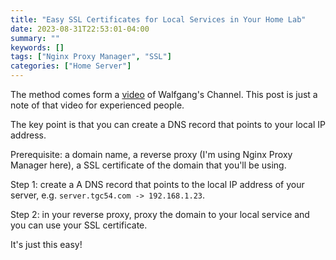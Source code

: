 ```yaml
---
title: "Easy SSL Certificates for Local Services in Your Home Lab"
date: 2023-08-31T22:53:01-04:00
summary: ""
keywords: []
tags: ["Nginx Proxy Manager", "SSL"]
categories: ["Home Server"]
---
```

The method comes form a [video](https://www.youtube.com/watch?v=qlcVx-k-02E) of Walfgang's Channel. This post is just a note of that video for experienced people.


The key point is that you can create a DNS record that points to your local IP address.

Prerequisite: a domain name, a reverse proxy (I'm using Nginx Proxy Manager here), a SSL certificate of the domain that you'll be using.

Step 1: create a A DNS record that points to the local IP address of your server, e.g. `server.tgc54.com -> 192.168.1.23`.

Step 2: in your reverse proxy, proxy the domain to your local service and you can use your SSL certificate.

It's just this easy!
